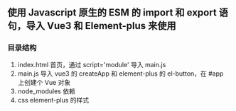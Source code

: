 ## 使用 Javascript 原生的 ESM 的 import 和 export 语句，导入 Vue3 和 Element-plus 来使用

### 目录结构
1. index.html 首页，通过 script='module' 导入 main.js
2. main.js 导入 vue3 的 createApp 和 element-plus 的 el-button，在 #app 上创建个 Vue 对象
3. node_modules 依赖
4. css element-plus 的样式
